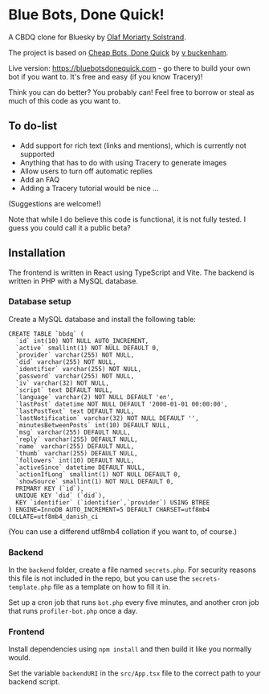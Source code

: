 # Blue Bots, Done Quick!

A CBDQ clone for Bluesky by [Olaf Moriarty Solstrand](https://olafmoriarty.com).

The project is based on [Cheap Bots, Done Quick](https://cheapbotsdonequick.com) by [v buckenham](https://v21.com).

Live version: https://bluebotsdonequick.com - go there to build your own bot if you want to. It's free and easy (if you know Tracery)!

Think you can do better? You probably can! Feel free to borrow or steal as much of this code as you want to.

## To do-list
- Add support for rich text (links and mentions), which is currently not supported
- Anything that has to do with using Tracery to generate images
- Allow users to turn off automatic replies
- Add an FAQ
- Adding a Tracery tutorial would be nice ...

(Suggestions are welcome!)

Note that while I do believe this code is functional, it is not fully tested. I guess you could call it a public beta?

## Installation
The frontend is written in React using TypeScript and Vite. The backend is written in PHP with a MySQL database.

### Database setup
Create a MySQL database and install the following table:

```
CREATE TABLE `bbdq` (
  `id` int(10) NOT NULL AUTO_INCREMENT,
  `active` smallint(1) NOT NULL DEFAULT 0,
  `provider` varchar(255) NOT NULL,
  `did` varchar(255) NOT NULL,
  `identifier` varchar(255) NOT NULL,
  `password` varchar(255) NOT NULL,
  `iv` varchar(32) NOT NULL,
  `script` text DEFAULT NULL,
  `language` varchar(2) NOT NULL DEFAULT 'en',
  `lastPost` datetime NOT NULL DEFAULT '2000-01-01 00:00:00',
  `lastPostText` text DEFAULT NULL,
  `lastNotification` varchar(32) NOT NULL DEFAULT '',
  `minutesBetweenPosts` int(10) DEFAULT NULL,
  `msg` varchar(255) DEFAULT NULL,
  `reply` varchar(255) DEFAULT NULL,
  `name` varchar(255) DEFAULT NULL,
  `thumb` varchar(255) DEFAULT NULL,
  `followers` int(10) DEFAULT NULL,
  `activeSince` datetime DEFAULT NULL,
  `actionIfLong` smallint(1) NOT NULL DEFAULT 0,
  `showSource` smallint(1) NOT NULL DEFAULT 0,
  PRIMARY KEY (`id`),
  UNIQUE KEY `did` (`did`),
  KEY `identifier` (`identifier`,`provider`) USING BTREE
) ENGINE=InnoDB AUTO_INCREMENT=5 DEFAULT CHARSET=utf8mb4 COLLATE=utf8mb4_danish_ci
```

(You can use a differend utf8mb4 collation if you want to, of course.)

### Backend
In the `backend` folder, create a file named `secrets.php`. For security reasons this file is not included in the repo, but you can use the `secrets-template.php` file as a template on how to fill it in.

Set up a cron job that runs `bot.php` every five minutes, and another cron job that runs `profiler-bot.php` once a day.

### Frontend
Install dependencies using `npm install` and then build it like you normally would.

Set the variable `backendURI` in the `src/App.tsx` file to the correct path to your backend script.
